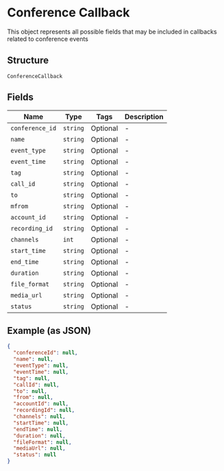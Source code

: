 
# Conference Callback

This object represents all possible fields that may be included in callbacks related to conference events

## Structure

`ConferenceCallback`

## Fields

| Name | Type | Tags | Description |
|  --- | --- | --- | --- |
| `conference_id` | `string` | Optional | - |
| `name` | `string` | Optional | - |
| `event_type` | `string` | Optional | - |
| `event_time` | `string` | Optional | - |
| `tag` | `string` | Optional | - |
| `call_id` | `string` | Optional | - |
| `to` | `string` | Optional | - |
| `mfrom` | `string` | Optional | - |
| `account_id` | `string` | Optional | - |
| `recording_id` | `string` | Optional | - |
| `channels` | `int` | Optional | - |
| `start_time` | `string` | Optional | - |
| `end_time` | `string` | Optional | - |
| `duration` | `string` | Optional | - |
| `file_format` | `string` | Optional | - |
| `media_url` | `string` | Optional | - |
| `status` | `string` | Optional | - |

## Example (as JSON)

```json
{
  "conferenceId": null,
  "name": null,
  "eventType": null,
  "eventTime": null,
  "tag": null,
  "callId": null,
  "to": null,
  "from": null,
  "accountId": null,
  "recordingId": null,
  "channels": null,
  "startTime": null,
  "endTime": null,
  "duration": null,
  "fileFormat": null,
  "mediaUrl": null,
  "status": null
}
```

